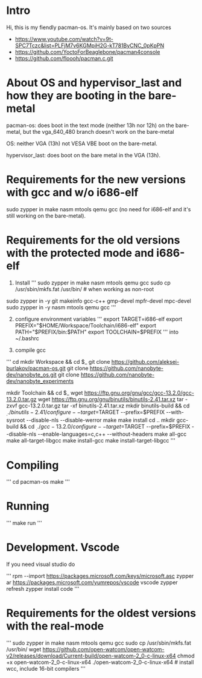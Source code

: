 Intro
=====

Hi, this is my fiendly pacman-os. It's mainly based on two sources
* https://www.youtube.com/watch?v=9t-SPC7Tczc&list=PLFjM7v6KGMpiH2G-kT781ByCNC_0pKpPN
* https://github.com/YoctoForBeaglebone/pacman4console
* https://github.com/floooh/pacman.c.git

About OS and hypervisor\_last and how they are booting in the bare-metal
========================================================================

pacman-os: does boot in the text mode (neither 13h nor 12h) on the bare-metal,
but the vga\_640\_480 branch doesn't work on the bare-metal

OS: neither VGA (13h) not VESA VBE boot on the bare-metal.

hypervisor\_last: does boot on the bare metal in the VGA (13h).


Requirements for the new versions with gcc and w/o i686-elf
===========================================================
sudo zypper in make nasm mtools qemu gcc
(no need for i686-elf and it's still working on the bare-metal).

Requirements for the old versions with the protected mode and i686-elf
======================================================================

1) Install
'''
sudo zypper in make nasm mtools qemu gcc
sudo cp /usr/sbin/mkfs.fat /usr/bin/     # when working as non-root

sudo zypper in -y git makeinfo gcc-c++ gmp-devel mpfr-devel mpc-devel
sudo zypper in -y nasm mtools qemu gcc
'''

2) configure environment variables
'''
export TARGET=i686-elf
export PREFIX="$HOME/Workspace/Toolchain/i686-elf"
export PATH="$PREFIX/bin:$PATH"
export TOOLCHAIN=$PREFIX
'''
into ~/.bashrc

3) compile gcc

'''
cd
mkdir Workspace && cd $_
git clone https://github.com/aleksei-burlakov/pacman-os.git
git clone https://github.com/nanobyte-dev/nanobyte_os.git
git clone https://github.com/nanobyte-dev/nanobyte_experiments

mkdir Toolchain && cd $_
wget https://ftp.gnu.org/gnu/gcc/gcc-13.2.0/gcc-13.2.0.tar.gz
wget https://ftp.gnu.org/gnu/binutils/binutils-2.41.tar.xz
tar -zxvf gcc-13.2.0.tar.gz
tar -xf binutils-2.41.tar.xz
mkdir binutils-build && cd $_
../binutils-2.41/configure --target=$TARGET --prefix=$PREFIX --with-sysroot --disable-nls --disable-werror
make
make install
cd ..
mkdir gcc-build && cd $_
../gcc-13.2.0/configure --target=$TARGET --prefix=$PREFIX --disable-nls --enable-languages=c,c++ --without-headers
make all-gcc
make all-target-libgcc
make install-gcc
make install-target-libgcc
'''

Compiling
=========

'''
cd pacman-os
make
'''

Running
=======

'''
make run
'''

Development. Vscode
===================

If you need visual studio do

'''
rpm --import https://packages.microsoft.com/keys/microsoft.asc
zypper ar https://packages.microsoft.com/yumrepos/vscode vscode
zypper refresh
zypper install code
'''

Requirements for the oldest versions with the real-mode
======================================================

'''
sudo zypper in make nasm mtools qemu gcc
sudo cp /usr/sbin/mkfs.fat /usr/bin/
wget https://github.com/open-watcom/open-watcom-v2/releases/download/Current-build/open-watcom-2_0-c-linux-x64
chmod +x open-watcom-2_0-c-linux-x64
./open-watcom-2_0-c-linux-x64  # install wcc, include 16-bit compilers
'''


